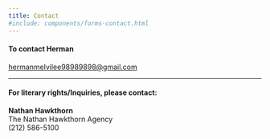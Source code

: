 ```yaml
---
title: Contact
#include: components/forms-contact.html
---
```

#### To contact Herman

<hermanmelvilee98989898@gmail.com>

---

#### For literary rights/Inquiries, please contact:  

**Nathan Hawkthorn**  
The Nathan Hawkthorn Agency  
(212) 586-5100  
